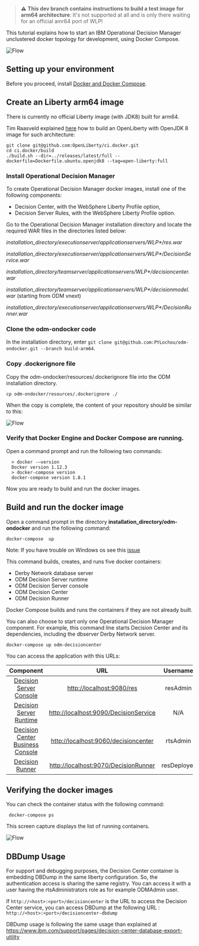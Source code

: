 > :warning: **This dev branch contains instructions to build a test image for arm64 architecture**: It's not supported at all and is only there waiting for an official amr64 port of WLP!

This tutorial explains how to start an IBM Operational Decision Manager unclustered docker topology for development, using Docker Compose.

![Flow](images/Fig1.png)

## Setting up your environment
Before you proceed, install [Docker and Docker Compose](https://docs.docker.com/compose/#installation-and-set-up).

## Create an Liberty arm64 image

There is currently no official Liberty image (with JDK8) built for arm64.

Tim Raasveld explained [here](https://github.com/OpenLiberty/ci.docker/issues/241) how to build an OpenLiberty with OpenJDK 8 image for such architecture:

```console
git clone git@github.com:OpenLiberty/ci.docker.git
cd ci.docker/build
./build.sh --dir=../releases/latest/full --dockerfile=Dockerfile.ubuntu.openjdk8 --tag=open-liberty:full
```

### Install Operational Decision Manager
To create Operational Decision Manager docker images, install one of the following components:         
* Decision Center, with the WebSphere Liberty Profile option,
* Decision Server Rules, with the WebSphere Liberty Profile option.

Go to the Operational Decision Manager installation directory and locate the required WAR files in the directories listed below:

_installation_directory/executionserver/applicationservers/WLP*/res.war_

_installation_directory/executionserver/applicationservers/WLP*/DecisionService.war_

_installation_directory/teamserver/applicationservers/WLP*/decisioncenter.war_

_installation_directory/teamserver/applicationservers/WLP*/decisionmodel.war_ (starting from ODM vnext)

_installation_directory/executionserver/applicationservers/WLP*/DecisionRunner.war_

### Clone the odm-ondocker code

In the installation directory, enter ```git clone git@github.com:PYLochou/odm-ondocker.git --branch build-arm64```.

### Copy .dockerignore file

Copy the odm-ondocker/resources/.dockerignore file into the ODM installation directory.

```cp odm-ondocker/resources/.dockerignore ./```

When the copy is complete, the content of your repository should be similar to this:

![Flow](images/Fig2.png)
### Verify that Docker Engine and Docker Compose are running.

Open a command prompt and run the following two commands:    	

  ```
    > docker -–version
    Docker version 1.12.3
    > docker-compose version
    docker-compose version 1.8.1
  ```

Now you are ready to build and run the docker images.

## Build and run the docker image
Open a command prompt in the directory **installation_directory/odm-ondocker** and run the following command:    	

```
docker-compose  up
```

Note: If you have trouble on Windows os see this [issue](https://github.com/ODMDev/odm-ondocker/issues/100)

This command builds, creates, and runs five docker containers:

* Derby Network database server
* ODM Decision Server runtime
* ODM Decision Server console
* ODM Decision Center
* ODM Decision Runner

Docker Compose builds and runs the containers if they are not already built.

You can also choose to start only one Operational Decision Manager component. For example, this command line starts Decision Center and its dependencies, including the dbserver Derby Network server.

```docker-compose up odm-decisioncenter```

You can access the application with this URLs:

|Component|URL|Username|Password|
|:-----:|:-----:|:-----:|:-----:|
| [Decision Server Console](http://localhost:9080/res) | <http://localhost:9080/res> |resAdmin|resAdmin|
| [Decision Server Runtime](http://localhost:9090/DecisionService) |<http://localhost:9090/DecisionService> |N/A|N/A|
| [Decision Center Business Console]( http://localhost:9060/decisioncenter) |  <http://localhost:9060/decisioncenter> |rtsAdmin|rtsAdmin|
| [Decision Runner]( http://localhost:9070/DecisionRunner) |  <http://localhost:9070/DecisionRunner> |resDeployer|resDeployer|


## Verifying the docker images

You can check the container status with the following command:
```
 docker-compose ps
```
 This screen capture displays the list of running containers.

![Flow](images/StandardFig02.png)

## DBDump Usage

For support and debugging purposes, the Decision Center container is embedding DBDump in the same liberty configuration. So, the authentication access is sharing the same registry. You can access it with a user having the rtsAdministrators role as for example ODMAdmin user.

If ```http://<host>:<port>/decisioncenter``` is the URL to access the Decision Center service, you can access DBDump at the following URL : ```http://<host>:<port>/decisioncenter-dbdump```

DBDump usage is following the same usage than explained at https://www.ibm.com/support/pages/decision-center-database-export-utility
